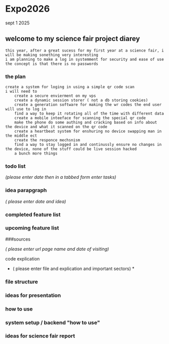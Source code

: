 # Expo2026

sept 1 2025
## welcome to my science fair project diarey
    this year, after a great sucess for my first year at a science fair, i will be making sonething very interesting
    i am planning to make a log in systemment for security and ease of use
    the concept is that there is no passwords

### the plan
    create a system for loging in using a simple qr code scan
    i will need to
        create a secure envierment on my vps
        create a dynamic session storer ( not a db storing cookies)
        create a generation software for making the wr codes the end user will use to log in
        find a way to keep it rotating all of the time with different data
        create a mobile inteeface for scanning the special qr code
        make the phone do some authing and cracking based on info about the device and what it scanned on the qr code
        create a heartbeat system for enshuring no device swapping man in the middle ect
        create the responce mechsnism
        find a way to stay logged in and continussly ensure no changes in the device, none of the stuff could be live session hacked
        a bunch more things





### todo list 

*(please enter date then in a tabbed form enter tasks)*

### idea parapgraph 

*( please enter date and idea)*

### completed feature list

### upcoming feature list

###sources 

*( please enter url page name and date of visiting)*

code explication 

* ( please enter file and explication and important sectors) *

### file structure

### ideas for presentation

### how to use

### system setup / backend "how to use"

### ideas for science fair report
